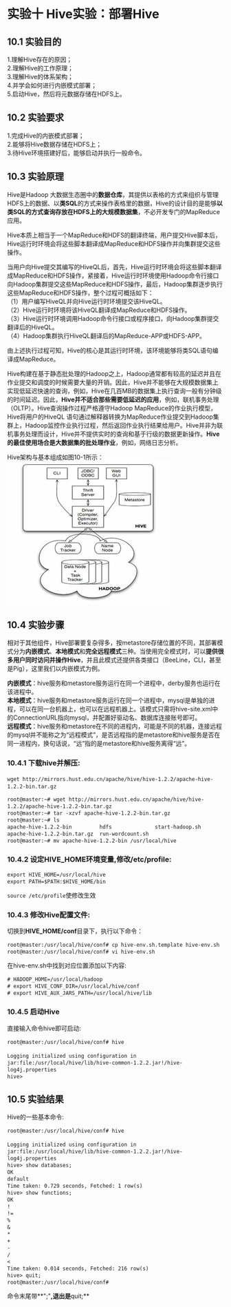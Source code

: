 ﻿#  实验十 Hive实验：部署Hive

## 10.1 实验目的
1.理解Hive存在的原因；  
2.理解Hive的工作原理；  
3.理解Hive的体系架构；  
4.并学会如何进行内嵌模式部署；  
5.启动Hive，然后将元数据存储在HDFS上。

## 10.2 实验要求
1.完成Hive的内嵌模式部署；  
2.能够将Hive数据存储在HDFS上；  
3.待Hive环境搭建好后，能够启动并执行一般命令。

## 10.3 实验原理
Hive是Hadoop 大数据生态圈中的**数据仓库**，其提供以表格的方式来组织与管理HDFS上的数据、以**类SQL**的方式来操作表格里的数据，Hive的设计目的是能够**以类SQL的方式查询存放在HDFS上的大规模数据集**，不必开发专门的MapReduce应用。  

Hive本质上相当于一个MapReduce和HDFS的翻译终端，用户提交Hive脚本后，Hive运行时环境会将这些脚本翻译成MapReduce和HDFS操作并向集群提交这些操作。  

当用户向Hive提交其编写的HiveQL后，首先，Hive运行时环境会将这些脚本翻译成MapReduce和HDFS操作，紧接着，Hive运行时环境使用Hadoop命令行接口向Hadoop集群提交这些MapReduce和HDFS操作，最后，Hadoop集群逐步执行这些MapReduce和HDFS操作，整个过程可概括如下：  
（1）用户编写HiveQL并向Hive运行时环境提交该HiveQL。  
（2）Hive运行时环境将该HiveQL翻译成MapReduce和HDFS操作。  
（3）Hive运行时环境调用Hadoop命令行接口或程序接口，向Hadoop集群提交翻译后的HiveQL。  
（4）Hadoop集群执行HiveQL翻译后的MapReduce-APP或HDFS-APP。  

由上述执行过程可知，Hive的核心是其运行时环境，该环境能够将类SQL语句编译成MapReduce。  

Hive构建在基于静态批处理的Hadoop之上，Hadoop通常都有较高的延迟并且在作业提交和调度的时候需要大量的开销。因此，Hive并不能够在大规模数据集上实现低延迟快速的查询，例如，Hive在几百MB的数据集上执行查询一般有分钟级的时间延迟。因此，**Hive并不适合那些需要低延迟的应用**，例如，联机事务处理（OLTP）。Hive查询操作过程严格遵守Hadoop MapReduce的作业执行模型，Hive将用户的HiveQL 语句通过解释器转换为MapReduce作业提交到Hadoop集群上，Hadoop监控作业执行过程，然后返回作业执行结果给用户。Hive并非为联机事务处理而设计，Hive并不提供实时的查询和基于行级的数据更新操作。**Hive的最佳使用场合是大数据集的批处理作业**，例如，网络日志分析。  

Hive架构与基本组成如图10-1所示：  
![图](https://raw.githubusercontent.com/chellyk/Bigdata-experiment/master/ex10/1.jpg)

## 10.4 实验步骤
相对于其他组件，Hive部署要复杂得多，按metastore存储位置的不同，其部署模式分为**内嵌模式**、**本地模式**和**完全远程模式**三种。当使用完全模式时，可以**提供很多用户同时访问并操作Hive**，并且此模式还提供各类接口（BeeLine，CLI，甚至是Pig），这里我们以内嵌模式为例。

**内嵌模式**：hive服务和metastore服务运行在同一个进程中，derby服务也运行在该进程中。  
**本地模式**：hive服务和metastore服务运行在同一个进程中，mysql是单独的进程，可以在同一台机器上，也可以在远程机器上。该模式只需将hive-site.xml中的ConnectionURL指向mysql，并配置好驱动名、数据库连接账号即可。  
**远程模式**：hive服务和metastore在不同的进程内，可能是不同的机器，连接远程的mysql并不能称之为“远程模式”，是否远程指的是metastore和hive服务是否在同一进程内，换句话说，“远”指的是metastore和hive服务离得“远”。

### 10.4.1 下载hive并解压:
`wget http://mirrors.hust.edu.cn/apache/hive/hive-1.2.2/apache-hive-1.2.2-bin.tar.gz`

```
root@master:~# wget http://mirrors.hust.edu.cn/apache/hive/hive-1.2.2/apache-hive-1.2.2-bin.tar.gz
root@master:~# tar -xzvf apache-hive-1.2.2-bin.tar.gz 
root@master:~# ls
apache-hive-1.2.2-bin         hdfs              start-hadoop.sh
apache-hive-1.2.2-bin.tar.gz  run-wordcount.sh
root@master:~# mv apache-hive-1.2.2-bin /usr/local/hive
```

### 10.4.2 设定HIVE_HOME环境变量,修改/etc/profile:  
```
export HIVE_HOME=/usr/local/hive
export PATH=$PATH:$HIVE_HOME/bin
```
`source /etc/profile`使修改生效

### 10.4.3 修改Hive配置文件:  
切换到**HIVE_HOME/conf**目录下，执行以下命令：
```
root@master:/usr/local/hive/conf# cp hive-env.sh.template hive-env.sh 
root@master:/usr/local/hive/conf# vi hive-env.sh
```

在hive-env.sh中找到对应位置添加以下内容:
```
# HADOOP_HOME=/usr/local/hadoop
# export HIVE_CONF_DIR=/usr/local/hive/conf
# export HIVE_AUX_JARS_PATH=/usr/local/hive/lib
```

### 10.4.5 启动Hive
直接输入命令hive即可启动:
```
root@master:/usr/local/hive/conf# hive

Logging initialized using configuration in jar:file:/usr/local/hive/lib/hive-common-1.2.2.jar!/hive-log4j.properties
hive> 
```

## 10.5 实验结果
Hive的一些基本命令:  
```
root@master:/usr/local/hive/conf# hive

Logging initialized using configuration in jar:file:/usr/local/hive/lib/hive-common-1.2.2.jar!/hive-log4j.properties
hive> show databases;
OK
default
Time taken: 0.729 seconds, Fetched: 1 row(s)
hive> show functions;
OK
!
!=
%
&
*
+
-
/
<
Time taken: 0.014 seconds, Fetched: 216 row(s)
hive> quit;
root@master:/usr/local/hive/conf# 
```

命令末尾带**";"**,退出是**quit;**


